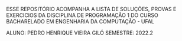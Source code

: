 ESSE REPOSITÓRIO ACOMPANHA A LISTA DE SOLUÇÕES, PROVAS E EXERCICIOS
DA DISCIPLINA DE PROGRAMAÇÃO 1 DO CURSO BACHARELADO EM ENGENHARIA DA COMPUTAÇÃO - UFAL

ALUNO: PEDRO HENRIQUE VIEIRA GILÓ
SEMESTRE: 2022.2
